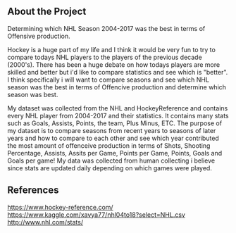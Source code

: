 ## About the Project

Determining which NHL Season 2004-2017 was the best in terms of Offensive production.

Hockey is a huge part of my life and I think it would be very fun to try to compare todays NHL players to the players of the previous decade (2000's). There has been a huge debate on how todays players are more skilled and better but i'd like to compare statistics and see which is "better". I think specifically i will want to compare seasons and see which NHL season was the best in terms of Offencive production and determine which season was best.

My dataset was collected from the NHL and HockeyReference and contains every NHL player from 2004-2017 and their statistics. It contains many stats such as Goals, Assists, Points, the team, Plus Minus, ETC. The purpose of my dataset is to compare seasons from recent years to seasons of later years and how to compare to each other and see which year contributed the most amount of offenceive production in terms of Shots, Shooting Percentage, Assists, Assits per Game, Points per Game, Points, Goals and Goals per game! My data was collected from human collecting i believe since stats are updated daily depending on which games were played.

## References

https://www.hockey-reference.com/
https://www.kaggle.com/xavya77/nhl04to18?select=NHL.csv
http://www.nhl.com/stats/
